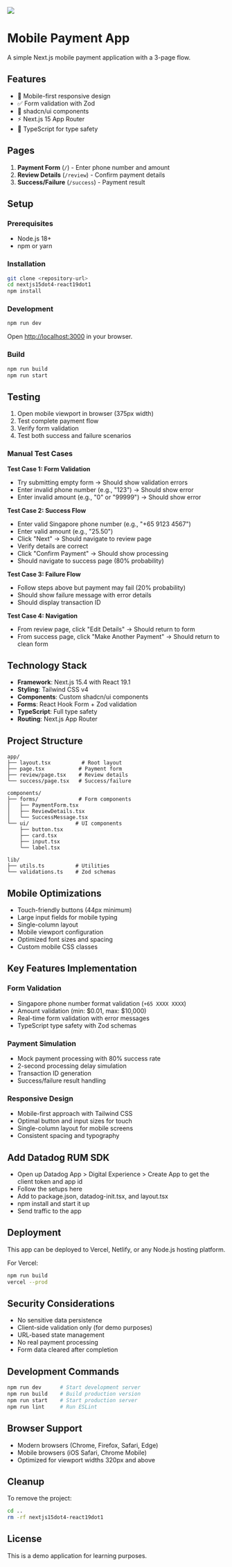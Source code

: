 ![](image.png)

# Mobile Payment App

A simple Next.js mobile payment application with a 3-page flow.

## Features

- 📱 Mobile-first responsive design
- ✅ Form validation with Zod
- 🎨 shadcn/ui components
- ⚡ Next.js 15 App Router
- 📝 TypeScript for type safety

## Pages

1. **Payment Form** (`/`) - Enter phone number and amount
2. **Review Details** (`/review`) - Confirm payment details
3. **Success/Failure** (`/success`) - Payment result

## Setup

### Prerequisites
- Node.js 18+ 
- npm or yarn

### Installation
```bash
git clone <repository-url>
cd nextjs15dot4-react19dot1
npm install
```

### Development
```bash
npm run dev
```
Open [http://localhost:3000](http://localhost:3000) in your browser.

### Build
```bash
npm run build
npm run start
```

## Testing

1. Open mobile viewport in browser (375px width)
2. Test complete payment flow
3. Verify form validation
4. Test both success and failure scenarios

### Manual Test Cases

**Test Case 1: Form Validation**
- Try submitting empty form → Should show validation errors
- Enter invalid phone number (e.g., "123") → Should show error
- Enter invalid amount (e.g., "0" or "99999") → Should show error

**Test Case 2: Success Flow**
- Enter valid Singapore phone number (e.g., "+65 9123 4567")
- Enter valid amount (e.g., "25.50")
- Click "Next" → Should navigate to review page
- Verify details are correct
- Click "Confirm Payment" → Should show processing
- Should navigate to success page (80% probability)

**Test Case 3: Failure Flow**
- Follow steps above but payment may fail (20% probability)
- Should show failure message with error details
- Should display transaction ID

**Test Case 4: Navigation**
- From review page, click "Edit Details" → Should return to form
- From success page, click "Make Another Payment" → Should return to clean form

## Technology Stack

- **Framework**: Next.js 15.4 with React 19.1
- **Styling**: Tailwind CSS v4
- **Components**: Custom shadcn/ui components
- **Forms**: React Hook Form + Zod validation
- **TypeScript**: Full type safety
- **Routing**: Next.js App Router

## Project Structure

```
app/
├── layout.tsx          # Root layout
├── page.tsx           # Payment form
├── review/page.tsx    # Review details  
└── success/page.tsx   # Success/failure

components/
├── forms/             # Form components
│   ├── PaymentForm.tsx
│   ├── ReviewDetails.tsx
│   └── SuccessMessage.tsx
└── ui/               # UI components
    ├── button.tsx
    ├── card.tsx
    ├── input.tsx
    └── label.tsx

lib/
├── utils.ts          # Utilities
└── validations.ts    # Zod schemas
```

## Mobile Optimizations

- Touch-friendly buttons (44px minimum)
- Large input fields for mobile typing
- Single-column layout
- Mobile viewport configuration
- Optimized font sizes and spacing
- Custom mobile CSS classes

## Key Features Implementation

### Form Validation
- Singapore phone number format validation (`+65 XXXX XXXX`)
- Amount validation (min: $0.01, max: $10,000)
- Real-time form validation with error messages
- TypeScript type safety with Zod schemas

### Payment Simulation
- Mock payment processing with 80% success rate
- 2-second processing delay simulation
- Transaction ID generation
- Success/failure result handling

### Responsive Design
- Mobile-first approach with Tailwind CSS
- Optimal button and input sizes for touch
- Single-column layout for mobile screens
- Consistent spacing and typography

## Add Datadog RUM SDK
- Open up Datadog App > Digital Experience > Create App to get the client token and app id
- Follow the setups here
- Add to package.json, datadog-init.tsx, and layout.tsx
- npm install and start it up
- Send traffic to the app

## Deployment

This app can be deployed to Vercel, Netlify, or any Node.js hosting platform.

For Vercel:
```bash
npm run build
vercel --prod
```

## Security Considerations

- No sensitive data persistence
- Client-side validation only (for demo purposes)
- URL-based state management
- No real payment processing
- Form data cleared after completion

## Development Commands

```bash
npm run dev      # Start development server
npm run build    # Build production version
npm run start    # Start production server
npm run lint     # Run ESLint
```

## Browser Support

- Modern browsers (Chrome, Firefox, Safari, Edge)
- Mobile browsers (iOS Safari, Chrome Mobile)
- Optimized for viewport widths 320px and above

## Cleanup

To remove the project:
```bash
cd ..
rm -rf nextjs15dot4-react19dot1
```

## License

This is a demo application for learning purposes.
